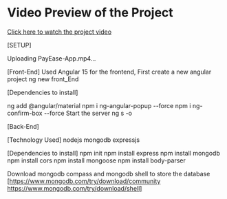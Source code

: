 # Video Preview of the Project

[Click here to watch the project video](https://github.com/Abishek-49/PayEase-App-MEAN-Stack/FrontEnd/PayEase-App/src/assets/PayEase-App.mp4)


[SETUP]


Uploading PayEase-App.mp4…


[Front-End]
Used Angular 15 for the frontend, First create a new angular project ng new front_End

[Dependencies to install]

ng add @angular/material
npm i ng-angular-popup --force
npm i ng-confirm-box --force
Start the server ng s -o

[Back-End]

[Technology Used]
nodejs
mongodb
expressjs

[Dependencies to install]
npm init
npm install express 
npm install mongodb
npm install cors
npm install mongoose
npm install body-parser

Download mongodb compass and mongodb shell to store the database 
[https://www.mongodb.com/try/download/community https://www.mongodb.com/try/download/shell]
